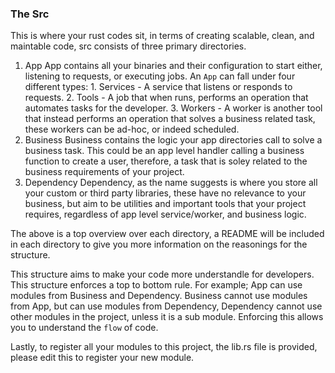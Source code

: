 ### The Src

This is where your rust codes sit, in terms of creating scalable, clean, and maintable code, src consists of three primary directories.

1. App
   App contains all your binaries and their configuration to start either, listening to requests, or executing jobs. An `App` can fall under four different types: 1. Services - A service that listens or responds to requests. 2. Tools - A job that when runs, performs an operation that automates tasks for the developer. 3. Workers - A worker is another tool that instead performs an operation that solves a business related task, these workers can be ad-hoc, or indeed scheduled.
2. Business
   Business contains the logic your app directories call to solve a business task. This could be an app level handler calling a business function to create a user, therefore, a task that is soley related to the business requirements of your project.
3. Dependency
   Dependency, as the name suggests is where you store all your custom or third party libraries, these have no relevance to your business, but aim to be utilities and important tools that your project requires, regardless of app level service/worker, and business logic.

The above is a top overview over each directory, a README will be included in each directory to give you more information on the reasonings for the structure.

This structure aims to make your code more understandle for developers. This structure enforces a top to bottom rule. For example; App can use modules from Business and Dependency. Business cannot use modules from App, but can use modules from Dependency, Dependency cannot use other modules in the project, unless it is a sub module. Enforcing this allows you to understand the `flow` of code.

Lastly, to register all your modules to this project, the lib.rs file is provided, please edit this to register your new module.
